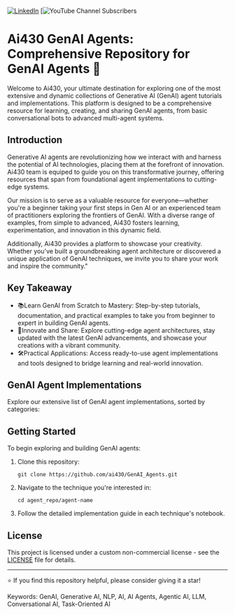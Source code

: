 
[![LinkedIn](https://img.shields.io/badge/LinkedIn-Connect-blue)](https://www.linkedin.com/in/shubhradeepnandi/)
[![YouTube Channel Subscribers](https://img.shields.io/youtube/channel/subscribers/UCq5CDkV7nTPJTOOmTfMlm7g)


# Ai430 GenAI Agents: Comprehensive Repository for GenAI Agents 🎯

Welcome to Ai430, your ultimate destination for exploring one of the most extensive and dynamic collections of Generative AI (GenAI) agent tutorials and implementations. This platform is designed to be a comprehensive resource for learning, creating, and sharing GenAI agents, from basic conversational bots to advanced multi-agent systems.


## Introduction

Generative AI agents are revolutionizing how we interact with and harness the potential of AI technologies, placing them at the forefront of innovation. Ai430 team is equiped to guide you on this transformative journey, offering resources that span from foundational agent implementations to cutting-edge systems.  

Our mission is to serve as a valuable resource for everyone—whether you're a beginner taking your first steps in Gen AI or an experienced team of practitioners exploring the frontiers of GenAI. With a diverse range of examples, from simple to advanced, Ai430 fosters learning, experimentation, and innovation in this dynamic field.  

Additionally, Ai430 provides a platform to showcase your creativity. Whether you've built a groundbreaking agent architecture or discovered a unique application of GenAI techniques, we invite you to share your work and inspire the community."


## Key Takeaway

- 📚Learn GenAI from Scratch to Mastery: Step-by-step tutorials, documentation, and practical examples to take you from beginner to expert in building GenAI agents.
- 🌟Innovate and Share: Explore cutting-edge agent architectures, stay updated with the latest GenAI advancements, and showcase your creations with a vibrant community.
- 🛠️Practical Applications: Access ready-to-use agent implementations and tools designed to bridge learning and real-world innovation.

## GenAI Agent Implementations

Explore our extensive list of GenAI agent implementations, sorted by categories:



## Getting Started

To begin exploring and building GenAI agents:

1. Clone this repository:
   ```
   git clone https://github.com/ai430/GenAI_Agents.git
   ```
2. Navigate to the technique you're interested in:
   ```
   cd agent_repo/agent-name
   ```
3. Follow the detailed implementation guide in each technique's notebook.


## License

This project is licensed under a custom non-commercial license - see the [LICENSE](LICENSE) file for details.

---

⭐️ If you find this repository helpful, please consider giving it a star!

Keywords: GenAI, Generative AI, NLP, AI, AI Agents, Agentic AI, LLM, Conversational AI, Task-Oriented AI